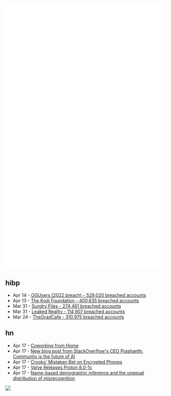 ![Metrics](https://raw.githubusercontent.com/phixion/phixion/master/metrics.svg)

## hibp

<!--
for https://github.com/phixion/phixion/blob/main/.github/workflows/feeds.yml
-->
<!--START_SECTION:haveibeenpwnd-->
- Apr 14 - [OGUsers (2022 breach) - 529,020 breached accounts](https://haveibeenpwned.com/PwnedWebsites#OGUsers2022)
- Apr 13 - [The Kodi Foundation - 400,635 breached accounts](https://haveibeenpwned.com/PwnedWebsites#KodiFoundation)
- Mar 31 - [Sundry Files - 274,461 breached accounts](https://haveibeenpwned.com/PwnedWebsites#SundryFiles)
- Mar 31 - [Leaked Reality - 114,907 breached accounts](https://haveibeenpwned.com/PwnedWebsites#LeakedReality)
- Mar 24 - [TheGradCafe - 310,975 breached accounts](https://haveibeenpwned.com/PwnedWebsites#TheGradCafe)
<!--END_SECTION:haveibeenpwnd-->

## hn

<!--
for https://github.com/phixion/phixion/blob/main/.github/workflows/feeds.yml
-->
<!--START_SECTION:hn-->
- Apr 17 - [Coworking from Home](https://www.bbc.com/worklife/article/20230413-home-coworking-spaces-with-friends)
- Apr 17 - [New blog post from StackOverflow&#x27;s CEO Prashanth: Community is the future of AI](https://meta.stackexchange.com/questions/388401/new-blog-post-from-our-ceo-prashanth-community-is-the-future-of-ai)
- Apr 17 - [Crooks’ Mistaken Bet on Encrypted Phones](https://www.newyorker.com/magazine/2023/04/24/crooks-mistaken-bet-on-encrypted-phones)
- Apr 17 - [Valve Releases Proton 8.0-1c](https://github.com/ValveSoftware/Proton/releases/tag/proton-8.0-1c)
- Apr 17 - [Name-based demographic inference and the unequal distribution of misrecognition](https://www.nature.com/articles/s41562-023-01587-9)
<!--END_SECTION:hn-->

<!--
for https://yhype.me
-->
![](https://hit.yhype.me/github/profile?user_id=13013670)
